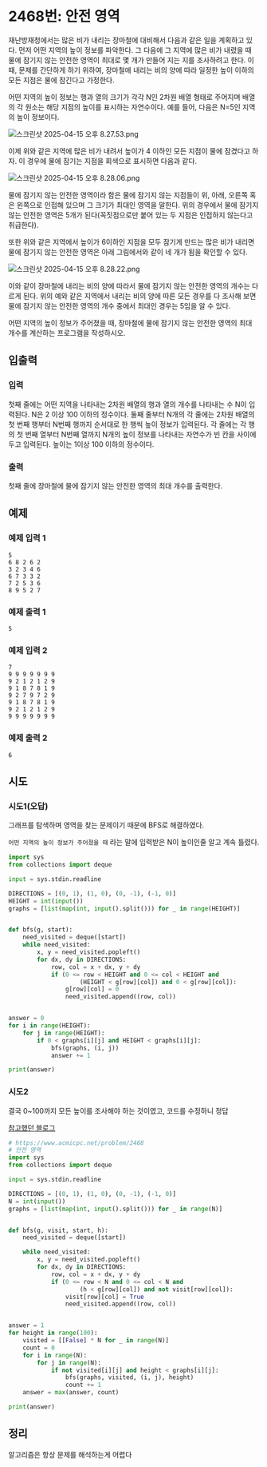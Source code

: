 # 2468번: 안전 영역

재난방재청에서는 많은 비가 내리는 장마철에 대비해서 다음과 같은 일을 계획하고 있다. 먼저 어떤 지역의 높이 정보를 파악한다. 그 다음에 그 지역에 많은 비가 내렸을 때 물에 잠기지 않는 안전한 영역이 최대로 몇 개가 만들어 지는 지를 조사하려고 한다. 이때, 문제를 간단하게 하기 위하여, 장마철에 내리는 비의 양에 따라 일정한 높이 이하의 모든 지점은 물에 잠긴다고 가정한다.

어떤 지역의 높이 정보는 행과 열의 크기가 각각 N인 2차원 배열 형태로 주어지며 배열의 각 원소는 해당 지점의 높이를 표시하는 자연수이다. 예를 들어, 다음은 N=5인 지역의 높이 정보이다.

![스크린샷 2025-04-15 오후 8.27.53.png](..%2F..%2F..%2F..%2F..%2F..%2F..%2F..%2F..%2F..%2Fvar%2Ffolders%2Fj4%2Flffybpwx1j7f046vfs9dpx9r0000gn%2FT%2FTemporaryItems%2FNSIRD_screencaptureui_eliX32%2F%EC%8A%A4%ED%81%AC%EB%A6%B0%EC%83%B7%202025-04-15%20%EC%98%A4%ED%9B%84%208.27.53.png)

이제 위와 같은 지역에 많은 비가 내려서 높이가 4 이하인 모든 지점이 물에 잠겼다고 하자. 이 경우에 물에 잠기는 지점을 회색으로 표시하면 다음과 같다.

![스크린샷 2025-04-15 오후 8.28.06.png](..%2F..%2F..%2F..%2F..%2F..%2F..%2F..%2F..%2F..%2Fvar%2Ffolders%2Fj4%2Flffybpwx1j7f046vfs9dpx9r0000gn%2FT%2FTemporaryItems%2FNSIRD_screencaptureui_pm2uyu%2F%EC%8A%A4%ED%81%AC%EB%A6%B0%EC%83%B7%202025-04-15%20%EC%98%A4%ED%9B%84%208.28.06.png)

물에 잠기지 않는 안전한 영역이라 함은 물에 잠기지 않는 지점들이 위, 아래, 오른쪽 혹은 왼쪽으로 인접해 있으며 그 크기가 최대인 영역을 말한다. 위의 경우에서 물에 잠기지 않는 안전한 영역은 5개가 된다(꼭짓점으로만 붙어 있는 두 지점은 인접하지 않는다고 취급한다).

또한 위와 같은 지역에서 높이가 6이하인 지점을 모두 잠기게 만드는 많은 비가 내리면 물에 잠기지 않는 안전한 영역은 아래 그림에서와 같이 네 개가 됨을 확인할 수 있다.

![스크린샷 2025-04-15 오후 8.28.22.png](..%2F..%2F..%2F..%2F..%2F..%2F..%2F..%2F..%2F..%2Fvar%2Ffolders%2Fj4%2Flffybpwx1j7f046vfs9dpx9r0000gn%2FT%2FTemporaryItems%2FNSIRD_screencaptureui_HCQqCt%2F%EC%8A%A4%ED%81%AC%EB%A6%B0%EC%83%B7%202025-04-15%20%EC%98%A4%ED%9B%84%208.28.22.png)

이와 같이 장마철에 내리는 비의 양에 따라서 물에 잠기지 않는 안전한 영역의 개수는 다르게 된다. 위의 예와 같은 지역에서 내리는 비의 양에 따른 모든 경우를 다 조사해 보면 물에 잠기지 않는 안전한 영역의 개수 중에서 최대인 경우는 5임을 알 수 있다.

어떤 지역의 높이 정보가 주어졌을 때, 장마철에 물에 잠기지 않는 안전한 영역의 최대 개수를 계산하는 프로그램을 작성하시오.

## 입출력

### 입력
첫째 줄에는 어떤 지역을 나타내는 2차원 배열의 행과 열의 개수를 나타내는 수 N이 입력된다. N은 2 이상 100 이하의 정수이다. 둘째 줄부터 N개의 각 줄에는 2차원 배열의 첫 번째 행부터 N번째 행까지 순서대로 한 행씩 높이 정보가 입력된다. 각 줄에는 각 행의 첫 번째 열부터 N번째 열까지 N개의 높이 정보를 나타내는 자연수가 빈 칸을 사이에 두고 입력된다. 높이는 1이상 100 이하의 정수이다.


### 출력
첫째 줄에 장마철에 물에 잠기지 않는 안전한 영역의 최대 개수를 출력한다.


## 예제

### 예제 입력 1

```text
5
6 8 2 6 2
3 2 3 4 6
6 7 3 3 2
7 2 5 3 6
8 9 5 2 7
```

### 예제 출력 1

```text
5
```

### 예제 입력 2

```text
7
9 9 9 9 9 9 9
9 2 1 2 1 2 9
9 1 8 7 8 1 9
9 2 7 9 7 2 9
9 1 8 7 8 1 9
9 2 1 2 1 2 9
9 9 9 9 9 9 9
```

### 예제 출력 2

```text
6
```

## 시도

### 시도1(오답)

그래프를 탐색하며 영역을 찾는 문제이기 때문에 BFS로 해결하였다.

`어떤 지역의 높이 정보가 주어졌을 때` 라는 말에 입력받은 N이 높이인줄 알고 계속 틀렸다.

```python
import sys
from collections import deque

input = sys.stdin.readline

DIRECTIONS = [(0, 1), (1, 0), (0, -1), (-1, 0)]
HEIGHT = int(input())
graphs = [list(map(int, input().split())) for _ in range(HEIGHT)]


def bfs(g, start):
    need_visited = deque([start])
    while need_visited:
        x, y = need_visited.popleft()
        for dx, dy in DIRECTIONS:
            row, col = x + dx, y + dy
            if (0 <= row < HEIGHT and 0 <= col < HEIGHT and
                    (HEIGHT < g[row][col]) and 0 < g[row][col]):
                g[row][col] = 0
                need_visited.append((row, col))


answer = 0
for i in range(HEIGHT):
    for j in range(HEIGHT):
        if 0 < graphs[i][j] and HEIGHT < graphs[i][j]:
            bfs(graphs, (i, j))
            answer += 1

print(answer)
```

### 시도2

결국 0~100까지 모든 높이를 조사해야 하는 것이였고, 코드를 수정하니 정답

[참고했던 블로그](https://dirmathfl.tistory.com/203)

```python
# https://www.acmicpc.net/problem/2468
# 안전 영역
import sys
from collections import deque

input = sys.stdin.readline

DIRECTIONS = [(0, 1), (1, 0), (0, -1), (-1, 0)]
N = int(input())
graphs = [list(map(int, input().split())) for _ in range(N)]


def bfs(g, visit, start, h):
    need_visited = deque([start])

    while need_visited:
        x, y = need_visited.popleft()
        for dx, dy in DIRECTIONS:
            row, col = x + dx, y + dy
            if (0 <= row < N and 0 <= col < N and
                    (h < g[row][col]) and not visit[row][col]):
                visit[row][col] = True
                need_visited.append((row, col))


answer = 1
for height in range(100):
    visited = [[False] * N for _ in range(N)]
    count = 0
    for i in range(N):
        for j in range(N):
            if not visited[i][j] and height < graphs[i][j]:
                bfs(graphs, visited, (i, j), height)
                count += 1
    answer = max(answer, count)

print(answer)
```

## 정리

알고리즘은 항상 문제를 해석하는게 어렵다
